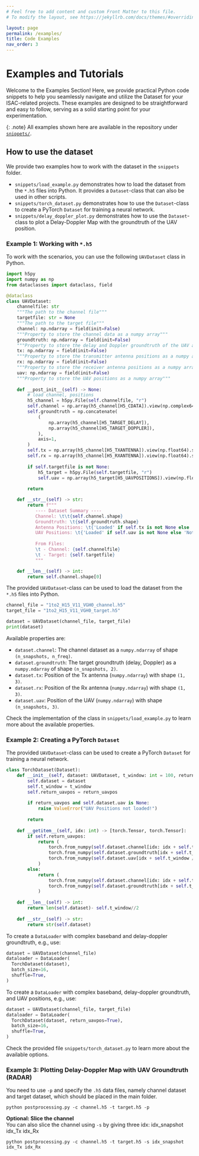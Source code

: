 ```yaml
---
# Feel free to add content and custom Front Matter to this file.
# To modify the layout, see https://jekyllrb.com/docs/themes/#overriding-theme-defaults

layout: page
permalink: /examples/
title: Code Examples
nav_order: 3
---
```

# Examples and Tutorials

Welcome to the Examples Section! Here, we provide practical Python code snippets to help you seamlessly navigate and utilize the Dataset for your ISAC-related projects. These examples are designed to be straightforward and easy to follow, serving as a solid starting point for your experimentation.

{: .note}
All examples shown here are available in the repository under [`snippets/`](https://github.com/EMS-TU-Ilmenau/isac-uav-dataset/tree/main/snippets).


## How to use the dataset
We provide two examples how to work with the dataset in the `snippets` folder.
- `snippets/load_example.py` demonstrates how to load the dataset from the `*.h5` files into Python. It provides a `Dataset`-class that can also be used in other scripts.
- `snippets/torch_dataset.py` demonstrates how to use the `Dataset`-class to create a PyTorch `Dataset` for training a neural network.
- `snippets/delay_doppler_plot.py` demonstrates how to use the `Dataset`-class to plot a Delay-Doppler Map with the groundtruth of the UAV position.

### Example 1: Working with `*.h5`
To work with the scenarios, you can use the following `UAVDataset` class in Python.
```python
import h5py
import numpy as np
from dataclasses import dataclass, field

@dataclass
class UAVDataset:
    channelfile: str
    """The path to the channel file"""
    targetfile: str = None
    """The path to the target file"""
    channel: np.ndarray = field(init=False)
    """Property to store the channel data as a numpy array"""
    groundtruth: np.ndarray = field(init=False)
    """Property to store the delay and Doppler groundtruth of the UAV as a numpy array"""
    tx: np.ndarray = field(init=False)
    """Property to store the transmitter antenna positions as a numpy array"""
    rx: np.ndarray = field(init=False)
    """Property to store the receiver antenna positions as a numpy array"""
    uav: np.ndarray = field(init=False)
    """Property to store the UAV positions as a numpy array"""
    
    def __post_init__(self) -> None:
        # load channel, positions
        h5_channel = h5py.File(self.channelfile, "r")
        self.channel = np.array(h5_channel[H5_CDATA]).view(np.complex64).squeeze()
        self.groundtruth = np.concatenate(
            (
                np.array(h5_channel[H5_TARGET_DELAY]),
                np.array(h5_channel[H5_TARGET_DOPPLER]),
            ),
            axis=1,
        )
        self.tx = np.array(h5_channel[H5_TXANTENNA]).view(np.float64).squeeze()
        self.rx = np.array(h5_channel[H5_RXANTENNA]).view(np.float64).squeeze()
        
        if self.targetfile is not None:
            h5_target = h5py.File(self.targetfile, "r")
            self.uav = np.array(h5_target[H5_UAVPOSITIONS]).view(np.float64).squeeze()
        
        return

    def __str__(self) -> str:
        return f"""
           ---- Dataset Summary ----           
           Channel: \t\t{self.channel.shape}
           Groundtruth: \t{self.groundtruth.shape}
           Antenna Positions: \t{'Loaded' if self.tx is not None else 'Not Loaded'}
           UAV Positions: \t{'Loaded' if self.uav is not None else 'Not Loaded'}
           
           From Files: 
           \t - Channel: {self.channelfile}
           \t - Target: {self.targetfile}
           """

    def __len__(self) -> int:
        return self.channel.shape[0]

```

The provided `UAVDataset`-class can be used to load the dataset from the `*.h5` files into Python.
```python
channel_file = "1to2_H15_V11_VGH0_channel.h5"
target_file = "1to2_H15_V11_VGH0_target.h5"

dataset = UAVDataset(channel_file, target_file)
print(dataset)
```

Available properties are:
- `dataset.channel`: The channel dataset as a `numpy.ndarray` of shape `(n_snapshots, n_freq)`.
- `dataset.groundtruth`: The target groundtruth (delay, Doppler) as a `numpy.ndarray` of shape `(n_snapshots, 2)`.
- `dataset.tx`: Position of the Tx antenna (`numpy.ndarray`) with shape `(1, 3)`.
- `dataset.rx`: Position of the Rx antenna (`numpy.ndarray`) with shape `(1, 3)`.
- `dataset.uav`: Position of the UAV (`numpy.ndarray`) with shape `(n_snapshots, 3)`.

Check the implementation of the class in `snippets/load_example.py` to learn more about the available properties.

### Example 2: Creating a PyTorch `Dataset`
The provided `UAVDataset`-class can be used to create a PyTorch `Dataset` for training a neural network.
```python
class TorchDataset(Dataset):
    def __init__(self, dataset: UAVDataset, t_window: int = 100, return_uavpos: bool = False):
        self.dataset = dataset
        self.t_window = t_window
        self.return_uavpos = return_uavpos
        
        if return_uavpos and self.dataset.uav is None:
            raise ValueError("UAV Positions not loaded!")
        
        return
    
    def __getitem__(self, idx: int) -> [torch.Tensor, torch.Tensor]:
        if self.return_uavpos:
            return (
                torch.from_numpy(self.dataset.channel[idx: idx + self.t_window]), 
                torch.from_numpy(self.dataset.groundtruth[idx + self.t_window // 2]),
                torch.from_numpy(self.dataset.uav[idx + self.t_window // 2])
            )
        else:
            return (
                torch.from_numpy(self.dataset.channel[idx: idx + self.t_window]), 
                torch.from_numpy(self.dataset.groundtruth[idx + self.t_window // 2]),
            )
    
    def __len__(self) -> int:
        return len(self.dataset)- self.t_window//2
    
    def __str__(self) -> str:
        return str(self.dataset)
```

To create a `DataLoader` with complex baseband and delay-doppler groundtruth, e.g., use:
```python
dataset = UAVDataset(channel_file)
dataloader = DataLoader(
  TorchDataset(dataset), 
  batch_size=16, 
  shuffle=True,
)
```

To create a `DataLoader` with complex baseband, delay-doppler groundtruth, and UAV positions, e.g., use:
```python
dataset = UAVDataset(channel_file, target_file)
dataloader = DataLoader(
  TorchDataset(dataset, return_uavpos=True), 
  batch_size=16, 
  shuffle=True,
)
```

Check the provided file `snippets/torch_dataset.py` to learn more about the available options.

### Example 3: Plotting Delay-Doppler Map with UAV Groundtruth (RADAR)
You need to use `-p` and specify the `.h5` data files, namely channel dataset and target dataset, which should be placed in the main folder.    
```
python postprocessing.py -c channel.h5 -t target.h5 -p
```

**Optional: Slice the channel**  
You can also slice the channel using `-s` by giving three idx: idx_snapshot idx_Tx idx_Rx
```
python postprocessing.py -c channel.h5 -t target.h5 -s idx_snapshot idx_Tx idx_Rx
```
